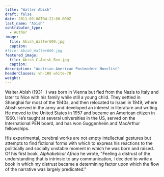 ```yaml
---
title: "Walter Abish"
draft: false
date: 2011-09-08T04:22:00.000Z
last_name: "Abish"
contributor_type:
  - Author
image:
  file: Abish_Walter600.jpg
  caption:
#file: Abish_Walter600.jpg
featured_image:
  file: Abish_C.Abish_Rev.jpg
  caption:
description: "Austrian-American Postmodern Novelist"
headerClasses: vh-100 white-70
weight:
---
```


Walter Abish (1931- ) was born in Vienna but fled from the Nazis to Italy and later to Nice with his family while still a young child. They settled in Shanghai for most of the 1940s, and then relocated to Israel in 1949, where Abish served in the army and developed an interest in literature and writing. He moved to the United States in 1957 and became an American citizen in 1960. He’s taught at several universities in the US, served on the International PEN board, and has won Guggenheim and MacArthur fellowships. 

His experimental, cerebral works are not empty intellectual gestures but attempts to find fictional forms with which to express his reactions to the politically and socially unstable moment in which he was born and raised. Of his first book, _Alphabetical Africa_ he wrote, "Feeling a distrust of the understanding that is intrinsic to any communication, I decided to write a book in which my distrust became a determining factor upon which the flow of the narrative was largely predicated."
